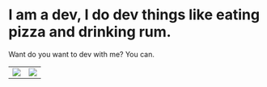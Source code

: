 # I am a dev, I do dev things like eating pizza and drinking rum.

Want do you want to dev with me? You can.

<table>
  <tr>
    <td align="center" style="padding=0;width=50%;">
      <img align="center" style="padding=0;" src="https://grs.quantumly.dev/api/?username=kyranet&show_icons=true&title_color=4F8CC9&text_color=9f9f9f&bg_color=00000000&hide_border=true&icon_color=4F8CC9&hide_title=true&count_private=true" />
    </td>
    <td align="center" style="padding=0;width=50%;">
      <img align="center" style="padding=0;" src="https://grs.quantumly.dev/api/top-langs/?username=kyranet&layout=compact&show_icons=true&title_color=4F8CC9&text_color=9f9f9f&bg_color=00000000&hide_border=true&icon_color=00000000&count_private=true&extra=skyra-project/acrysel,aelia,ai,alestra,anti-user-gateway,audio,char,decorators,editable-commands,eslint-config,evlyn,lycore,orm,resource-webhooks,settings-gateway,skyra,skyra-sharp,skyra.pw,tags,wizard;binarytf/binarytf;discordjs/discord.js,discord.js-modules,builders,collection;novariableglobal/mood,g.shift,one-thousand-years;sapphiredev/framework,pieces,plugins,readme,resource-webhooks,type,utilities" />
    </td>
  </tr>
</table>
